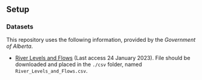 #

## Setup

### Datasets

This repository uses the following information, provided by the _Government of Alberta_.

- [River Levels and Flows](https://data.calgary.ca/Environment/River-Levels-and-Flows/5fdg-ifgr) 
  (Last access 24 January 2023). File should be downloaded and placed in the `./csv` folder, 
  named `River_Levels_and_Flows.csv`.

